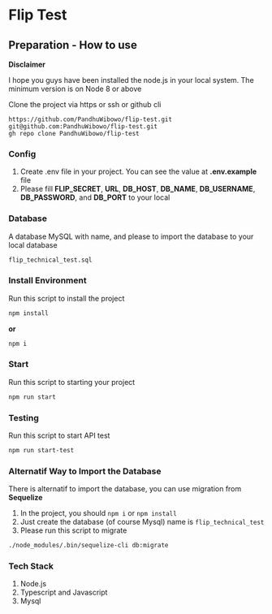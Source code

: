 # Flip Test

## Preparation - How to use

**Disclaimer**

I hope you guys have been installed the node.js in your local system. The minimum version is on Node 8 or above

Clone the project via https or ssh or github cli

```
https://github.com/PandhuWibowo/flip-test.git
git@github.com:PandhuWibowo/flip-test.git
gh repo clone PandhuWibowo/flip-test
```

### Config

1. Create .env file in your project. You can see the value at **.env.example** file
2. Please fill **FLIP_SECRET**, **URL**, **DB_HOST**, **DB_NAME**, **DB_USERNAME**, **DB_PASSWORD**, and **DB_PORT** to your local


### Database

A database MySQL with name, and please to import the database to your local database

```bash
flip_technical_test.sql
```

### Install Environment

Run this script to install the project

```bash
npm install
```
**or**

```bash
npm i
```
### Start

Run this script to starting your project

```bash
npm run start
```

### Testing

Run this script to start API test

```bash
npm run start-test
```

### Alternatif Way to Import the Database

There is alternatif to import the database, you can use migration from **Sequelize**

1. In the project, you should ```npm i``` or ```npm install```
2. Just create the database (of course Mysql) name is ```flip_technical_test```
3. Please run this script to migrate

```bash
./node_modules/.bin/sequelize-cli db:migrate
```

### Tech Stack
1. Node.js
2. Typescript and Javascript
3. Mysql